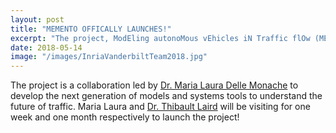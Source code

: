 ```yaml
---
layout: post
title: "MEMENTO OFFICALLY LAUNCHES!"
excerpt: "The project, ModEling autonoMous vEhicles iN Traffic flOw (MEMENTO) is a collaboration between the NeCS lab at CRI Grenoble - Rhone-Alpes and our team in Vanderbilt."
date: 2018-05-14
image: "/images/InriaVanderbiltTeam2018.jpg"
---
```



The project is a collaboration led by [Dr. Maria Laura Delle Monache](http://necs.inrialpes.fr/people/mldellemonache/index.html) to develop the next generation of models and systems tools to understand the future of traffic. Maria Laura and [Dr. Thibault Laird](https://sites.google.com/view/thibault-liard) will be visiting for one week and one month respectively to launch the project!
